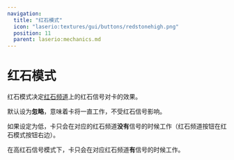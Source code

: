 ```yaml
---
navigation:
  title: "红石模式"
  icon: "laserio:textures/gui/buttons/redstonehigh.png"
  position: 11
  parent: laserio:mechanics.md
---
```


# 红石模式

红石模式决定[红石频道](./redstonechannel.md)上的红石信号对卡的效果。

默认设为**忽略**，意味着卡将一直工作，不受红石信号影响。



如果设定为低，卡只会在对应的红石频道**没有**信号的时候工作（红石频道按钮在红石模式按钮右边）。

在高红石信号模式下，卡只会在对应红石频道**有**信号的时候工作。

